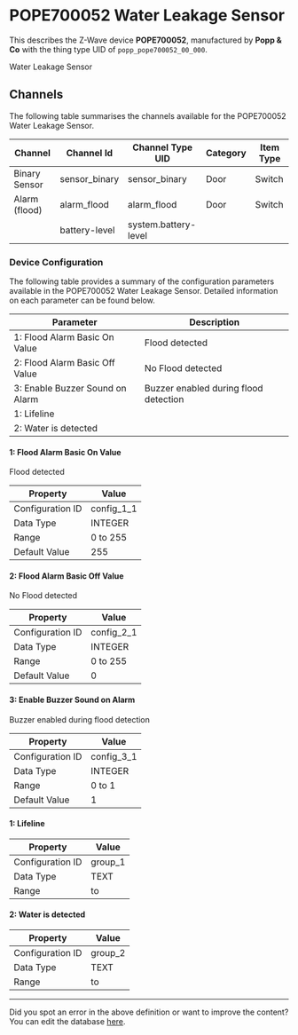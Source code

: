 
# POPE700052 Water Leakage Sensor

This describes the Z-Wave device **POPE700052**, manufactured by **Popp &amp; Co** with the thing type UID of ```popp_pope700052_00_000```. 

Water Leakage Sensor

## Channels
The following table summarises the channels available for the POPE700052 Water Leakage Sensor.

| Channel | Channel Id | Channel Type UID | Category | Item Type |
|---------|------------|------------------|----------|-----------|
| Binary Sensor | sensor_binary | sensor_binary | Door | Switch |
| Alarm (flood) | alarm_flood | alarm_flood | Door | Switch |
|  | battery-level | system.battery-level |  |  |




### Device Configuration
The following table provides a summary of the configuration parameters available in the POPE700052 Water Leakage Sensor.
Detailed information on each parameter can be found below.

| Parameter   | Description |
|-------------|-------------|
| 1: Flood Alarm Basic On Value | Flood detected |
| 2: Flood Alarm Basic Off Value | No Flood detected |
| 3: Enable Buzzer Sound on Alarm | Buzzer enabled during flood detection |
| 1: Lifeline |  |
| 2: Water is detected |  |




#### 1: Flood Alarm Basic On Value

Flood detected


| Property         | Value    |
|------------------|----------|
| Configuration ID | config_1_1 |
| Data Type        | INTEGER |
| Range | 0 to 255 |
| Default Value | 255 |






#### 2: Flood Alarm Basic Off Value

No Flood detected


| Property         | Value    |
|------------------|----------|
| Configuration ID | config_2_1 |
| Data Type        | INTEGER |
| Range | 0 to 255 |
| Default Value | 0 |






#### 3: Enable Buzzer Sound on Alarm

Buzzer enabled during flood detection


| Property         | Value    |
|------------------|----------|
| Configuration ID | config_3_1 |
| Data Type        | INTEGER |
| Range | 0 to 1 |
| Default Value | 1 |






#### 1: Lifeline




| Property         | Value    |
|------------------|----------|
| Configuration ID | group_1 |
| Data Type        | TEXT |
| Range |  to  |






#### 2: Water is detected




| Property         | Value    |
|------------------|----------|
| Configuration ID | group_2 |
| Data Type        | TEXT |
| Range |  to  |






---

Did you spot an error in the above definition or want to improve the content?
You can edit the database [here](http://www.cd-jackson.com/index.php/zwave/zwave-device-database/zwave-device-list/devicesummary/748).

